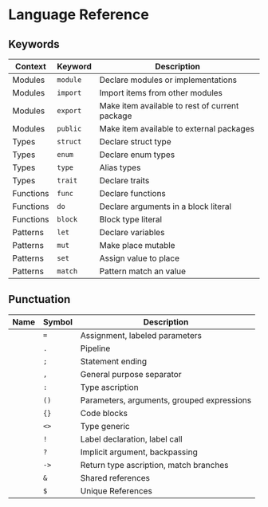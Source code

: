 # Language Reference

## Keywords
| Context   | Keyword  | Description                                    |
| --------- | -------- | ---------------------------------------------- |
| Modules   | `module` | Declare modules or implementations             |
| Modules   | `import` | Import items from other modules                |
| Modules   | `export` | Make item available to rest of current package |
| Modules   | `public` | Make item available to external packages       |
| Types     | `struct` | Declare  struct type                           |
| Types     | `enum`   | Declare  enum types                            |
| Types     | `type`   | Alias types                                    |
| Types     | `trait`  | Declare traits                                 |
| Functions | `func`   | Declare functions                              |
| Functions | `do`     | Declare arguments in a block literal           |
| Functions | `block`  | Block type literal                             |
| Patterns  | `let`    | Declare variables                              |
| Patterns  | `mut`    | Make place mutable                             |
| Patterns  | `set`    | Assign value to place                          |
| Patterns  | `match`  | Pattern match an value                         |

## Punctuation
| Name | Symbol | Description                                |
| ---- | ------ | ------------------------------------------ |
|      | `=`    | Assignment, labeled parameters             |
|      | `.`    | Pipeline                                   |
|      | `;`    | Statement ending                           |
|      | `,`    | General purpose separator                  |
|      | `:`    | Type ascription                            |
|      | `()`   | Parameters, arguments, grouped expressions |
|      | `{}`   | Code blocks                                |
|      | `<>`   | Type generic                               |
|      | `!`    | Label declaration, label call              |
|      | `?`    | Implicit argument, backpassing             |
|      | `->`   | Return type ascription, match branches     |
|      | `&`    | Shared references                          |
|      | `$`    | Unique References                          |
